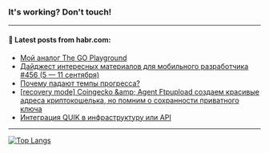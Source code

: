 ### It's working? Don't touch!

---
<!--
#### 🛠️ Technical stack:

![C++](https://img.shields.io/badge/C++-informational?logo=c%2B%2B&style=flat&logoColor=white&color=9C033A)
![Java](https://img.shields.io/badge/Java-informational?logo=java&style=flat&logoColor=white&color=007396)
![Kotlin](https://img.shields.io/badge/Kotlin-informational?logo=Kotlin&style=flat&logoColor=white&color=0095D5)
![JS](https://img.shields.io/badge/JS-informational?logo=javaScript&style=flat&logoColor=black&color=F7Df1E) <br>
![HTML5](https://img.shields.io/badge/HTML5-informational?logo=html5&style=flat&logoColor=white&color=E34F26)
![CSS3](https://img.shields.io/badge/CSS3-informational?logo=css3&style=flat&logoColor=white&color=157286)
![Sass](https://img.shields.io/badge/Saas-informational?logo=sass&style=flat&logoColor=white&color=hotpink)
![PHP](https://img.shields.io/badge/PHP-informational?logo=php&style=flat&logoColor=white&color=777BB4) <br>
![WebPAck](https://img.shields.io/badge/WebPack-informational?logo=webPack&style=flat&logoColor=white&color=FF6F00)
![Bootstrap](https://img.shields.io/badge/Bootstrap-informational?logo=Bootstrap&style=flat&logoColor=white&color=7952B3)
![MySQL](https://img.shields.io/badge/MySQL-informational?logo=MySQL&style=flat&logoColor=white&color=00f) <br>
![NodeJS](https://img.shields.io/badge/NodeJS-informational?logo=node.js&style=flat&logoColor=white&color=43853D)
![Spring](https://img.shields.io/badge/Spring-informational?logo=Spring&style=flat&logoColor=white&color=0A9EDC)
![Angular](https://img.shields.io/badge/Vue-informational?logo=vue.js&style=flat&logoColor=white&color=red)
![Git](https://img.shields.io/badge/Git-informational?logo=git&style=flat&logoColor=white&color=darkorange)

___
-->

#### 💬 Latest posts from habr.com:

<!-- BLOG-POST-LIST:START -->
- [Мой аналог The GO Playground](https://habr.com/ru/post/687692/?utm_source=habrahabr&utm_medium=rss&utm_campaign=687692)
- [Дайджест интересных материалов для мобильного разработчика #456 &lpar;5 — 11 сентября&rpar;](https://habr.com/ru/post/687648/?utm_source=habrahabr&utm_medium=rss&utm_campaign=687648)
- [Почему падают темпы прогресса?](https://habr.com/ru/post/687388/?utm_source=habrahabr&utm_medium=rss&utm_campaign=687388)
- [[recovery mode] Coingecko &amp;amp; Agent Ftpupload создаем красивые адреса криптокошелька, но помним о сохранности приватного ключа](https://habr.com/ru/post/687630/?utm_source=habrahabr&utm_medium=rss&utm_campaign=687630)
- [Интеграция QUIK в инфраструктуру или API](https://habr.com/ru/post/680872/?utm_source=habrahabr&utm_medium=rss&utm_campaign=680872)
<!-- BLOG-POST-LIST:END -->

---

[![Top Langs](https://github-readme-stats.vercel.app/api/top-langs/?username=zloylis&layout=compact&hide_border=true&theme=dracula)](https://github.com/zloylis)
